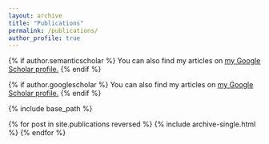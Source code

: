 ```yaml
---
layout: archive
title: "Publications"
permalink: /publications/
author_profile: true
---
```


{% if author.semanticscholar %}
  You can also find my articles on <u><a href="{{author.googlescholar}}">my Google Scholar profile</a>.</u>
{% endif %}

{% if author.googlescholar %}
  You can also find my articles on <u><a href="{{author.googlescholar}}">my Google Scholar profile</a>.</u>
{% endif %}

{% include base_path %}

{% for post in site.publications reversed %}
  {% include archive-single.html %}
{% endfor %}
